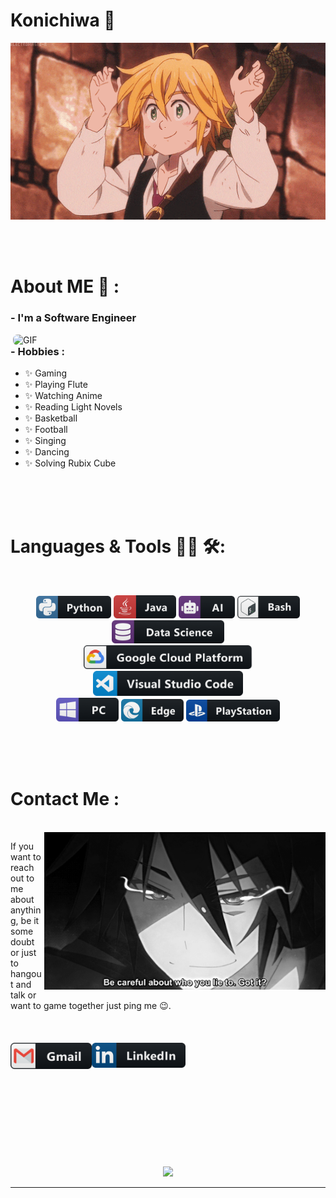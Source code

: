 # Konichiwa 👋

<div align="center">
<img hight="300" width="700" alt="GIF" align="center" src="https://github.com/whoisashish/whoisashish/blob/main/assets/208593.gif">
</div>

</br>
</br>
</br>


# About ME 💬 :

### - I'm a Software Engineer

<img hight="400" width="500" style="border-radius: 7px" alt="GIF" align="right" src="https://github.com/whoisashish/whoisashish/blob/main/assets/1936.gif">

### - Hobbies : 
- ✨ Gaming
- ✨ Playing Flute
- ✨ Watching Anime
- ✨ Reading Light Novels
- ✨ Basketball
- ✨ Football
- ✨ Singing
- ✨ Dancing
- ✨ Solving Rubix Cube

</br>
</br>
</br>



# Languages & Tools 👨‍💻 🛠:
</br>

<p align="center">

<!-- For more icons please follow  https://github.com/MikeCodesDotNET/ColoredBadges -->
<img src="https://github.com/whoisashish/whoisashish/blob/main/assets/icons/python.png" alt="python" width="120" hight="50">
<img src="https://github.com/whoisashish/whoisashish/blob/main/assets/icons/java.png" alt="java"  width="100" hight="50">
<img src="https://github.com/whoisashish/whoisashish/blob/main/assets/icons/ai.png" alt="AI" width="90" hight="50">
<img src="https://github.com/whoisashish/whoisashish/blob/main/assets/icons/bash.png" alt="bash" width="100" hight="50">
<img src="https://github.com/whoisashish/whoisashish/blob/main/assets/icons/datascience.png" alt="datascience" width="180" hight="50">
</br>
<img src="https://github.com/whoisashish/whoisashish/blob/main/assets/icons/google_cloud_platform.png" alt="google_cloud_platform" width="270" hight="50">
<img src="https://github.com/whoisashish/whoisashish/blob/main/assets/icons/visualstudio_code.png" alt="visualstudio_code" width="240" hight="50">
</br>
<img src="https://github.com/whoisashish/whoisashish/blob/main/assets/icons/pc.png" alt="pc" width="100" hight="50">
<img src="https://github.com/whoisashish/whoisashish/blob/main/assets/icons/edge.png" alt="edge" width="100" hight="50">
<img src="https://github.com/whoisashish/whoisashish/blob/main/assets/icons/playstation@3x.png" alt="playstation" width="150" hight="50">
</p>
</br>
</br>
</br>



# Contact Me :

<p>
 </br>


<img hight="320" width="450" align="right" alt="GIF" src="https://github.com/whoisashish/whoisashish/blob/main/assets/93195.gif">


If you want to reach out to me about anything, be it some doubt or just to hangout and talk or want to game together just ping me 😉.
</br>
</br>
</br>
</br>
<a href="mailto:anujashish1602@gmail.com">
 <img align="left" alt="Gmail" width="130" hight="100" src="https://github.com/whoisashish/whoisashish/blob/main/assets/icons/gmail.png" />
</a>
<a href="https://www.linkedin.com/in/theashishyadav/">
  <img align="left" alt="Linkedin" width="150" hight="100" src="https://github.com/whoisashish/whoisashish/blob/main/assets/icons/linkedin.png" />
</br>
</br>
</br>
</a>
 </p>
 

</br>
</br>
</br>
</br>
</br>
</br>
</br>



<p align="center" >  
<img  src="https://github-readme-stats.vercel.app/api?username=whoisashish&&show_icons=true&theme=radical"/>
  </p>

*************
